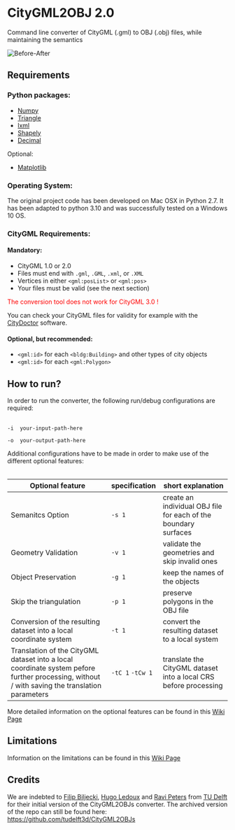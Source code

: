 # CityGML2OBJ 2.0
Command line converter of CityGML (.gml) to OBJ (.obj) files, while maintaining the semantics 

![Before-After](https://user-images.githubusercontent.com/44395224/235768949-747bd3c7-e347-45ab-9ae0-713065da90f3.png)


## Requirements
### Python packages:

+ [Numpy](http://docs.scipy.org/doc/numpy/user/install.html) 
+ [Triangle](http://dzhelil.info/triangle/)
+ [lxml](http://lxml.de)
+ [Shapely](https://github.com/Toblerity/Shapely)
+ [Decimal](https://docs.python.org/3/library/decimal.html)
  
Optional:

+ [Matplotlib](http://matplotlib.org/users/installing.html)

### Operating System:

The original project code has been developed on Mac OSX in Python 2.7. It has been adapted to python 3.10 and was successfully tested on a Windows 10 OS.

### CityGML Requirements:

#### Mandatory:

+ CityGML 1.0 or 2.0
+ Files must end with `.gml`, `.GML`, `.xml`, or `.XML`
+ Vertices in either `<gml:posList>` or `<gml:pos>`
+ Your files must be valid (see the next section)

<span style="color:red">The conversion tool does not work for CityGML 3.0 !</span>

You can check your CityGML files for validity for example with the [CityDoctor](https://www.citydoctor.eu/de/startseite.html) software.

#### Optional, but recommended:

+ `<gml:id>` for each `<bldg:Building>` and other types of city objects
+ `<gml:id>` for each `<gml:Polygon>`

## How to run?
In order to run the converter, the following run/debug configurations are required:
<br></br>


  
  `-i  your-input-path-here` 
  
  `-o  your-output-path-here` 
  


Additional configurations have to be made in order to make use of the different optional features:
<br></br>

| Optional feature | specification | short explanation |
| -------- | -------- | -------- |
| Semanitcs Option|`-s 1`| create an individual OBJ file for each of the boundary surfaces |
| Geometry Validation | `-v 1`| validate the geometries and skip invalid ones |
| Object Preservation | `-g 1`| keep the names of the objects |
| Skip the triangulation | `-p 1`| preserve polygons in the OBJ file |
| Conversion of the resulting dataset into a local coordinate system | `-t 1`| convert the resulting dataset to a local system |
| Translation of the CityGML dataset into a local coordinate system pefore further processing, without / with saving the translation parameters|`-tC 1` `-tCw 1`| translate the CityGML dataset into a local CRS before processing | 

More detailed information on the optional features can be found in this [Wiki Page](https://github.com/tum-gis/citygml2obj-2.0/wiki/Optional-Functionalities)

## Limitations

Information on the limitations can be found in this [Wiki Page](https://github.com/tum-gis/citygml2obj-2.0/wiki/Limitations) 

## Credits
We are indebted to [Filip Biljecki](https://github.com/fbiljecki), [Hugo Ledoux](https://github.com/hugoledoux) and [Ravi Peters](https://github.com/Ylannl) from [TU Delft](https://github.com/tudelft3d) for their initial version of the CityGML2OBJs converter. The archived version of the repo can still be found here: https://github.com/tudelft3d/CityGML2OBJs
